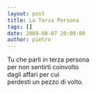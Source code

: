 ```yaml
---
layout: post
title: La Terza Persona
tags: []
date: 2009-08-07 20:00:00
author: pietro
---
```

Tu che parli in terza persona<br/>per non sentirti coinvolto<br/>dagli affari per cui<br/>perdesti un pezzo di volto.
